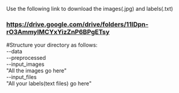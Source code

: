 Use the following link to download the images(.jpg) and labels(.txt)
### https://drive.google.com/drive/folders/11lDpn-rO3AmmyIMCYxYizZnP6BPgETsy

#Structure your directory as follows:\
--data\
    --preprocessed\
        --input_images\
            "All the images go here"\
        --input_files\
            "All your labels(text files) go here"
